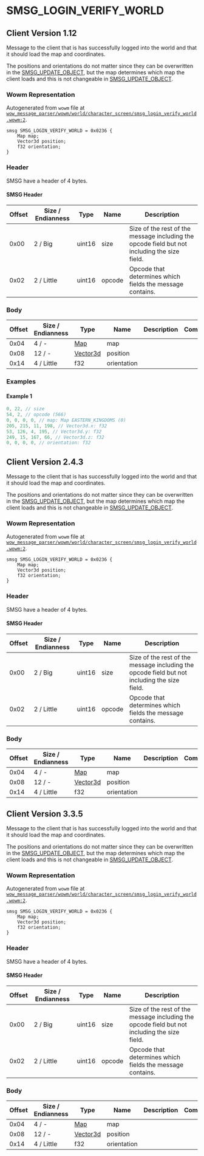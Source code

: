 # SMSG_LOGIN_VERIFY_WORLD

## Client Version 1.12

Message to the client that is has successfully logged into the world and that it should load the map and coordinates.

The positions and orientations do not matter since they can be overwritten in the [SMSG_UPDATE_OBJECT](./smsg_update_object.md), but the map determines which map the client loads and this is not changeable in [SMSG_UPDATE_OBJECT](./smsg_update_object.md).

### Wowm Representation

Autogenerated from `wowm` file at [`wow_message_parser/wowm/world/character_screen/smsg_login_verify_world.wowm:2`](https://github.com/gtker/wow_messages/tree/main/wow_message_parser/wowm/world/character_screen/smsg_login_verify_world.wowm#L2).
```rust,ignore
smsg SMSG_LOGIN_VERIFY_WORLD = 0x0236 {
    Map map;
    Vector3d position;
    f32 orientation;
}
```
### Header

SMSG have a header of 4 bytes.

#### SMSG Header

| Offset | Size / Endianness | Type   | Name   | Description |
| ------ | ----------------- | ------ | ------ | ----------- |
| 0x00   | 2 / Big           | uint16 | size   | Size of the rest of the message including the opcode field but not including the size field.|
| 0x02   | 2 / Little        | uint16 | opcode | Opcode that determines which fields the message contains.|

### Body

| Offset | Size / Endianness | Type | Name | Description | Comment |
| ------ | ----------------- | ---- | ---- | ----------- | ------- |
| 0x04 | 4 / - | [Map](map.md) | map |  |  |
| 0x08 | 12 / - | [Vector3d](vector3d.md) | position |  |  |
| 0x14 | 4 / Little | f32 | orientation |  |  |

### Examples

#### Example 1

```c
0, 22, // size
54, 2, // opcode (566)
0, 0, 0, 0, // map: Map EASTERN_KINGDOMS (0)
205, 215, 11, 198, // Vector3d.x: f32
53, 126, 4, 195, // Vector3d.y: f32
249, 15, 167, 66, // Vector3d.z: f32
0, 0, 0, 0, // orientation: f32
```
## Client Version 2.4.3

Message to the client that is has successfully logged into the world and that it should load the map and coordinates.

The positions and orientations do not matter since they can be overwritten in the [SMSG_UPDATE_OBJECT](./smsg_update_object.md), but the map determines which map the client loads and this is not changeable in [SMSG_UPDATE_OBJECT](./smsg_update_object.md).

### Wowm Representation

Autogenerated from `wowm` file at [`wow_message_parser/wowm/world/character_screen/smsg_login_verify_world.wowm:2`](https://github.com/gtker/wow_messages/tree/main/wow_message_parser/wowm/world/character_screen/smsg_login_verify_world.wowm#L2).
```rust,ignore
smsg SMSG_LOGIN_VERIFY_WORLD = 0x0236 {
    Map map;
    Vector3d position;
    f32 orientation;
}
```
### Header

SMSG have a header of 4 bytes.

#### SMSG Header

| Offset | Size / Endianness | Type   | Name   | Description |
| ------ | ----------------- | ------ | ------ | ----------- |
| 0x00   | 2 / Big           | uint16 | size   | Size of the rest of the message including the opcode field but not including the size field.|
| 0x02   | 2 / Little        | uint16 | opcode | Opcode that determines which fields the message contains.|

### Body

| Offset | Size / Endianness | Type | Name | Description | Comment |
| ------ | ----------------- | ---- | ---- | ----------- | ------- |
| 0x04 | 4 / - | [Map](map.md) | map |  |  |
| 0x08 | 12 / - | [Vector3d](vector3d.md) | position |  |  |
| 0x14 | 4 / Little | f32 | orientation |  |  |

## Client Version 3.3.5

Message to the client that is has successfully logged into the world and that it should load the map and coordinates.

The positions and orientations do not matter since they can be overwritten in the [SMSG_UPDATE_OBJECT](./smsg_update_object.md), but the map determines which map the client loads and this is not changeable in [SMSG_UPDATE_OBJECT](./smsg_update_object.md).

### Wowm Representation

Autogenerated from `wowm` file at [`wow_message_parser/wowm/world/character_screen/smsg_login_verify_world.wowm:2`](https://github.com/gtker/wow_messages/tree/main/wow_message_parser/wowm/world/character_screen/smsg_login_verify_world.wowm#L2).
```rust,ignore
smsg SMSG_LOGIN_VERIFY_WORLD = 0x0236 {
    Map map;
    Vector3d position;
    f32 orientation;
}
```
### Header

SMSG have a header of 4 bytes.

#### SMSG Header

| Offset | Size / Endianness | Type   | Name   | Description |
| ------ | ----------------- | ------ | ------ | ----------- |
| 0x00   | 2 / Big           | uint16 | size   | Size of the rest of the message including the opcode field but not including the size field.|
| 0x02   | 2 / Little        | uint16 | opcode | Opcode that determines which fields the message contains.|

### Body

| Offset | Size / Endianness | Type | Name | Description | Comment |
| ------ | ----------------- | ---- | ---- | ----------- | ------- |
| 0x04 | 4 / - | [Map](map.md) | map |  |  |
| 0x08 | 12 / - | [Vector3d](vector3d.md) | position |  |  |
| 0x14 | 4 / Little | f32 | orientation |  |  |

